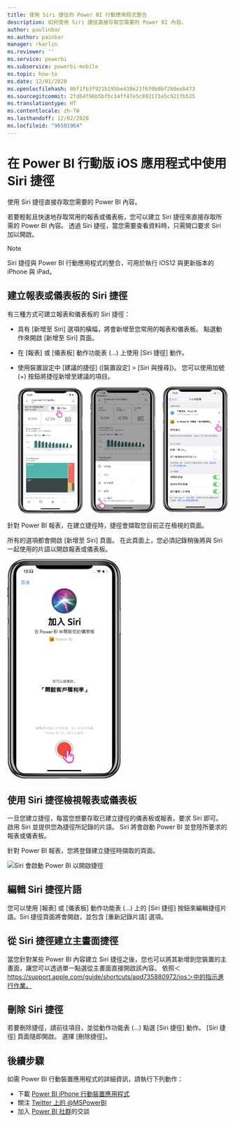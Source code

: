 ```yaml
---
title: 使用 Siri 捷徑的 Power BI 行動應用程式整合
description: 如何使用 Siri 捷徑直接存取您需要的 Power BI 內容。
author: paulinbar
ms.author: painbar
manager: rkarlin
ms.reviewer: ''
ms.service: powerbi
ms.subservice: powerbi-mobile
ms.topic: how-to
ms.date: 12/01/2020
ms.openlocfilehash: 0bf1fb3f921b195be430e21f6f0b0bf2b0eeb473
ms.sourcegitcommit: 2fd64f96b5bfbc14ff47e5c892171e5c921fb525
ms.translationtype: HT
ms.contentlocale: zh-TW
ms.lasthandoff: 12/02/2020
ms.locfileid: "96501964"
---
```

# <a name="using-siri-shortcuts-in-power-bi-mobile-ios-app"></a>在 Power BI 行動版 iOS 應用程式中使用 Siri 捷徑

使用 Siri 捷徑直接存取您需要的 Power BI 內容。

若要輕鬆且快速地存取常用的報表或儀表板，您可以建立 Siri 捷徑來直接存取所需的 Power BI 內容。 透過 Siri 捷徑，當您需要查看資料時，只需開口要求 Siri 加以開啟。

> [!NOTE]
> Siri 捷徑與 Power BI 行動應用程式的整合，可用於執行 iOS12 與更新版本的 iPhone 與 iPad。

## <a name="create-siri-shortcut-for-a-report-or-dashboard"></a>建立報表或儀表板的 Siri 捷徑

有三種方式可建立報表和儀表板的 Siri 捷徑：

- 具有 [新增至 Siri] 選項的橫幅，將會新增至您常用的報表和儀表板。 點選動作來開啟 [新增至 Siri] 頁面。
    
- 在 [報表] 或 [儀表板] 動作功能表 (...) 上使用 [Siri 捷徑] 動作。
    
- 使用裝置設定中 [建議的捷徑] ([裝置設定] > [Siri 與搜尋])。 您可以使用加號 (+) 按鈕將捷徑新增至建議的項目。
     
     ![建立捷徑](./media/mobile-apps-ios-siri-search/power-bi-siri-create-shortcut.png)

針對 Power BI 報表，在建立捷徑時，捷徑會擷取您目前正在檢視的頁面。 

所有的選項都會開啟 [新增至 Siri] 頁面。 在此頁面上，您必須記錄稍後將與 Siri 一起使用的片語以開啟報表或儀表板。 
   
![[新增至 Siri] 頁面](./media/mobile-apps-ios-siri-search/power-bi-siri-add-page.png)
    

## <a name="use-siri-shortcuts-to-view-report-or-dashboard"></a>使用 Siri 捷徑檢視報表或儀表板

一旦您建立捷徑，每當您想要存取已建立捷徑的儀表板或報表，要求 Siri 即可。
啟用 Siri 並提供您為捷徑所記錄的片語。 Siri 將會啟動 Power BI 並登陸所要求的報表或儀表板。 

針對 Power BI 報表，您將登錄建立捷徑時擷取的頁面。


  ![Siri 會啟動 Power BI 以開啟捷徑](./media/mobile-apps-ios-siri-search/power-bi-siri-open.png)
  

## <a name="edit-siri-shortcut-phrase"></a>編輯 Siri 捷徑片語 
您可以使用 [報表] 或 [儀表板] 動作功能表 (...) 上的 [Siri 捷徑] 按鈕來編輯捷徑片語。Siri 捷徑頁面將會開啟，並包含 [重新記錄片語] 選項。 

## <a name="create-a-home-screen-shortcut-from-your-siri-shortcut"></a>從 Siri 捷徑建立主畫面捷徑 
當您針對某些 Power BI 內容建立 Siri 捷徑之後，您也可以將其新增到您裝置的主畫面，讓您可以透過單一點選從主畫面直接開啟該內容。 依照＜https://support.apple.com/guide/shortcuts/apd735880972/ios＞中的指示進行作業。

## <a name="delete-siri-shortcut"></a>刪除 Siri 捷徑 
若要刪除捷徑，請前往項目，並從動作功能表 (...) 點選 [Siri 捷徑] 動作。 [Siri 捷徑] 頁面隨即開啟。 選擇 [刪除捷徑]。

## <a name="next-steps"></a>後續步驟
如需 Power BI 行動裝置應用程式的詳細資訊，請執行下列動作： 

* 下載 [Power BI iPhone 行動裝置應用程式](https://go.microsoft.com/fwlink/?LinkId=522062)
* 關注 [Twitter 上的 @MSPowerBI](https://twitter.com/MSPowerBI)
* 加入 [Power BI 社群](https://community.powerbi.com/)的交談